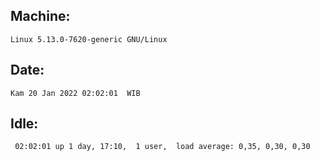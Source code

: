 ## Machine:
```
Linux 5.13.0-7620-generic GNU/Linux
```
## Date:
```
Kam 20 Jan 2022 02:02:01  WIB
```
## Idle:
```
 02:02:01 up 1 day, 17:10,  1 user,  load average: 0,35, 0,30, 0,30
```
